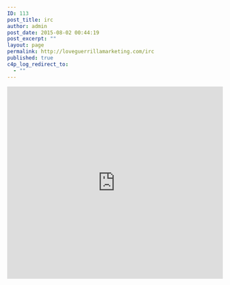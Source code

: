 ```yaml
---
ID: 113
post_title: irc
author: admin
post_date: 2015-08-02 00:44:19
post_excerpt: ""
layout: page
permalink: http://loveguerrillamarketing.com/irc
published: true
c4p_log_redirect_to:
  - ""
---
```

<iframe style="border: 0; width: 100%; height: 450px;" src="https://kiwiirc.com/client/irc.kiwiirc.com/?&amp;theme=cli#Love!" width="300" height="150"></iframe>